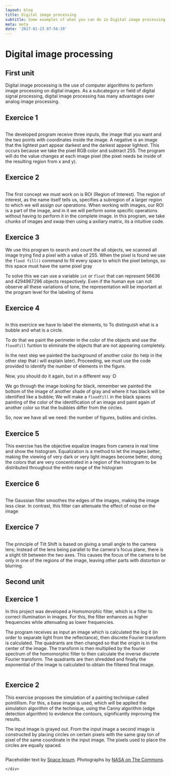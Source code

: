 ```yaml
---
layout: blog
title: Digital image processing
subtitle: Some examples of what you can do in Digital image processing
meta: meta
date: '2017-01-23 07:56:39'
---
```

<div class="container">
    <div class="row">
        <div class="col-lg-8 col-lg-offset-2 col-md-10 col-md-offset-1">
            <h1>Digital image processing</h1>
            <h2>First unit</h2>
            <div>
                <p>Digital image processing is the use of computer algorithms to perform image processing on digital images. As a subcategory or field of digital signal processing, digital image processing has many
                advantages over analog image processing.</p>
                <h2 class="section-heading">Exercice 1</h2>
                <div class="col-md-6">
                    <img class="img-responsive" src="https://goo.gl/4TsBtm" alt="">
                </div>
                <p>The developed program receive three inputs, the image that you want and the two points with coordinates inside the image. A negative is an image that the lightest part appear darkest and the darkest  appear lightest. This occurs because we take the pixel RGB color and subtract 255. The program will do the value changes at each image pixel (the pixel needs be inside of the resulting region from x and y).  </p>
                <script src="https://gist.github.com/danmouracunha/47cf339ad10dea06326e7d8a06f18dd6.js"></script>
            </div>
            <div>
                <h2 class="section-heading">Exercice 2</h2>
                <div class="col-md-6">
                    <img class="img-responsive" src="https://goo.gl/5JqyhS" alt="">
                </div>
                <p>The first concept we must work on is ROI (Region of Interest). The region of interest, as the name itself tells us, specifies a subregion of a larger region to which we will assign our operations. When working with images, our ROI is a part of the image, and in it we will perform some specific operations without having to perform it in the complete image.
                In this program, we take chunks of images and swap then using a axiliary matrix, its a intuitive code.</p>
                <script src="https://gist.github.com/danmouracunha/28560a8305943c9f8273efd7cf05b75e.js"></script>
            </div>
            <div>
            <h2 class="section-heading">Exercice 3</h2>
                <p>We use this program to search and count the all objects, we scanned all image trying find a pixel with a value of 255. When the pixel is found we use the <code>flood fill()</code> command to fill every space to which the pixel belongs, so this space must have the same pixel gray</p>
                <p>To solve this we can use a variable <code>int</code> or <code>float</code> that can represent 56636 and  4294967296 objects respectively. Even if the human eye can not observe all these variations of tone, the representation will be important at the program level for the labeling of items</p>
            </div>
            <div>
                <h2 class="section-heading">Exercice 4</h2>
                <div class="">
                    <img class="img-responsive" src="https://goo.gl/bG0bBi" alt="">
                </div>
                <p>In this exercice we have to label the elements, to To distinguish what is a bubble and what is a circle.</p>
                <p>To do that we paint the perimeter in the color of the objects and use the <code>floodfill</code> funtion to eliminate the objects that are not appearing completely.</p>
                <p>In the next step we painted the background of another color (to help in the other step that i will explain later). Proceeding, we must use the code provided to identify the number of elements in the figure.</p>
                <p>Now, you should do it again, but in a different way :D </p>
                <p> We go through the image looking for black, remember we painted the bottom of the image of another shade of gray and where it has black will be identified like a bubble; We will make a <code>floodfill</code> in the black spaces painting of the color of the identification of an image and paint again of another color so that the bubbles differ from the circles.</p>
                <p>So, now we have all we need: the number of figures, bubles and circles.</p>
                <script src="https://gist.github.com/danmouracunha/97b58c64c6bcb79b71228aac7f4fdf41.js"></script>
            </div>
            <div>
                <h2 class="section-heading">Exercice 5</h2>
                <p>This exercise has the objective equalize images from camera in real time and show the histogram. Equalization is a method to let the images better, making the viewing of very dark or very light images become better, doing the colors that are very concentrated in a region of the histrogram to be distributed throughout the entire range of the histogram</p>
            </div>
            <div>
                <h2 class="section-heading">Exercice 6</h2>
                <div class="">
                    <img class="img-responsive" src="https://goo.gl/nLje3d" alt="">
                </div>
                <p>The Gaussian filter smoothes the edges of the images, making the image less clear. In contrast, this filter can attenuate the effect of noise on the image</p>
                <script src="https://gist.github.com/danmouracunha/450ad8d0f8e543da5b252a761cc36c49.js"></script>
            </div>
            <div>
                <h2 class="section-heading">Exercice 7</h2>
                <div class="">
                    <img class="img-responsive" src="https://goo.gl/mWXVL4" alt="">
                </div>
                <p>The principle of Tilt Shift is based on giving a small angle to the camera lens; Instead of the lens being parallel to the camera's focus plane, there is a slight tilt between the two axes. This causes the focus of the camera to be only in one of the regions of the image, leaving other parts with distortion or blurring.</p>
                <script src="https://gist.github.com/danmouracunha/66899da63d3abae0048a59927843632d.js"></script>
            </div>
            <h2>Second unit</h2>
            <div>
            <div>
                <h2 class="section-heading">Exercice 1</h2>
                <p>In this project was developed a Homomorphic filter, which is a filter to correct illumination in images. For this, the filter enhances as higher frequencies while attenuating as lower frequencies.</p>
                <p>The program receives as input an image which is calculated the log it ​​(in order to separate light from the reflectance), then discrete Fourier transform is calculated. The quadrants are then changed so that the origin is in the center of the image. The transform is then multiplied by the fourier spectrum of the homomorphic filter to then calculate the inverse discrete Fourier transform. The quadrants are then shredded and finally the exponential of the image is calculated to obtain the filtered final image.</p>
                <img class="img-responsive" src="https://goo.gl/Ikucdj" alt="">
                <script src="https://gist.github.com/anonymous/9cdcf624c848ea4fdbb40ff944c2c77b.js"></script>
            </div>
            <div>
                <h2 class="section-heading">Exercice 2</h2>
                <p>This exercise proposes the simulation of a painting technique called pointillism. For this, a base image is used, which will be applied the simulation algorithm of the technique, using the Canny algorithm (edge ​​detection algorithm) to evidence the contours, significantly improving the results.</p>
                <p>The input image is grayed out. From the input image a second image is constructed by placing circles on certain pixels with the same gray ton of pixel of the same coordinate in the input image. The pixels used to place the circles are equally spaced.</p>
                <img class="img-responsive" src="https://goo.gl/tpBt1Y" alt="">
                <script src="https://gist.github.com/danmouracunha/c5f12c56b20b3bcd329db01564c67ae1.js"></script>
            </div>
            <p>Placeholder text by <a href="http://spaceipsum.com/">Space Ipsum</a>. Photographs by <a href="https://www.flickr.com/photos/nasacommons/">NASA on The Commons</a>.</p>
        </div>
        

    </div>
</div>
<!-- COMENTARIO EM BAIXO DA FOTO
            <span class="caption text-muted">To go places and do things that have never been done before – that’s what living is all about.</span>-->